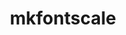 ---
title: "mkfontscale"
layout: cache
categories: [package, develop]
meta: {"versions": ["1.2.3"], "compilers": ["gcc@=10.2.1", "gcc@=11.1.0", "gcc@=11.4.0", "oneapi@=2024.2.0"], "oss": ["centos7", "ubuntu20.04", "ubuntu22.04"], "platforms": ["linux"], "targets": ["x86_64_v3"], "stacks": ["data-vis-sdk", "developer-tools-manylinux2014", "e4s", "e4s-oneapi", "root"], "num_specs": 21, "num_specs_by_stack": {"developer-tools-manylinux2014": 4, "root": 21, "data-vis-sdk": 5, "e4s": 4, "e4s-oneapi": 2}}
spec_details: [{"hash": "f2vmwbxo72xsktmda7wwupyzmdeadj4p", "compiler": "gcc@=10.2.1", "versions": ["1.2.3"], "os": "centos7", "platform": "linux", "target": "x86_64_v3", "variants": ["build_system=autotools"], "stacks": ["developer-tools-manylinux2014", "root"], "size": "-", "tarball": "https://binaries.spack.io/develop/build_cache/linux-centos7-x86_64_v3/gcc-10.2.1/mkfontscale-1.2.3/linux-centos7-x86_64_v3-gcc-10.2.1-mkfontscale-1.2.3-f2vmwbxo72xsktmda7wwupyzmdeadj4p.spack"}, {"hash": "yuplzhm4y4rz2o5iwuqt6chjrbug52o6", "compiler": "gcc@=10.2.1", "versions": ["1.2.3"], "os": "centos7", "platform": "linux", "target": "x86_64_v3", "variants": ["build_system=autotools"], "stacks": ["developer-tools-manylinux2014", "root"], "size": "-", "tarball": "https://binaries.spack.io/develop/build_cache/linux-centos7-x86_64_v3/gcc-10.2.1/mkfontscale-1.2.3/linux-centos7-x86_64_v3-gcc-10.2.1-mkfontscale-1.2.3-yuplzhm4y4rz2o5iwuqt6chjrbug52o6.spack"}, {"hash": "ar5qwp7ca2fsemyf4flilkqtkhfzixli", "compiler": "gcc@=10.2.1", "versions": ["1.2.3"], "os": "centos7", "platform": "linux", "target": "x86_64_v3", "variants": ["build_system=autotools"], "stacks": ["root"], "size": "-", "tarball": "https://binaries.spack.io/develop/build_cache/linux-centos7-x86_64_v3/gcc-10.2.1/mkfontscale-1.2.3/linux-centos7-x86_64_v3-gcc-10.2.1-mkfontscale-1.2.3-ar5qwp7ca2fsemyf4flilkqtkhfzixli.spack"}, {"hash": "3k2pbsfeaxc3jlgey4dku4dbauhzjfle", "compiler": "gcc@=10.2.1", "versions": ["1.2.3"], "os": "centos7", "platform": "linux", "target": "x86_64_v3", "variants": ["build_system=autotools"], "stacks": ["developer-tools-manylinux2014", "root"], "size": "-", "tarball": "https://binaries.spack.io/develop/build_cache/linux-centos7-x86_64_v3/gcc-10.2.1/mkfontscale-1.2.3/linux-centos7-x86_64_v3-gcc-10.2.1-mkfontscale-1.2.3-3k2pbsfeaxc3jlgey4dku4dbauhzjfle.spack"}, {"hash": "qalczhqrroihaesncec5zoqlaqzw6wmj", "compiler": "gcc@=10.2.1", "versions": ["1.2.3"], "os": "centos7", "platform": "linux", "target": "x86_64_v3", "variants": ["build_system=autotools"], "stacks": ["developer-tools-manylinux2014", "root"], "size": "-", "tarball": "https://binaries.spack.io/develop/build_cache/linux-centos7-x86_64_v3/gcc-10.2.1/mkfontscale-1.2.3/linux-centos7-x86_64_v3-gcc-10.2.1-mkfontscale-1.2.3-qalczhqrroihaesncec5zoqlaqzw6wmj.spack"}, {"hash": "luc3uuhppem7podcdak566ire2oswqkm", "compiler": "gcc@=11.1.0", "versions": ["1.2.3"], "os": "ubuntu20.04", "platform": "linux", "target": "x86_64_v3", "variants": ["build_system=autotools"], "stacks": ["root"], "size": "-", "tarball": "https://binaries.spack.io/develop/build_cache/linux-ubuntu20.04-x86_64_v3/gcc-11.1.0/mkfontscale-1.2.3/linux-ubuntu20.04-x86_64_v3-gcc-11.1.0-mkfontscale-1.2.3-luc3uuhppem7podcdak566ire2oswqkm.spack"}, {"hash": "eazef62ynn25lambp4vktkbtt57kadbk", "compiler": "gcc@=11.1.0", "versions": ["1.2.3"], "os": "ubuntu20.04", "platform": "linux", "target": "x86_64_v3", "variants": ["build_system=autotools"], "stacks": ["data-vis-sdk", "root"], "size": "-", "tarball": "https://binaries.spack.io/develop/build_cache/linux-ubuntu20.04-x86_64_v3/gcc-11.1.0/mkfontscale-1.2.3/linux-ubuntu20.04-x86_64_v3-gcc-11.1.0-mkfontscale-1.2.3-eazef62ynn25lambp4vktkbtt57kadbk.spack"}, {"hash": "dq2fvmgkqknjgnoppo2ucmpjqmytloxj", "compiler": "gcc@=11.1.0", "versions": ["1.2.3"], "os": "ubuntu20.04", "platform": "linux", "target": "x86_64_v3", "variants": ["build_system=autotools"], "stacks": ["data-vis-sdk", "root"], "size": "-", "tarball": "https://binaries.spack.io/develop/build_cache/linux-ubuntu20.04-x86_64_v3/gcc-11.1.0/mkfontscale-1.2.3/linux-ubuntu20.04-x86_64_v3-gcc-11.1.0-mkfontscale-1.2.3-dq2fvmgkqknjgnoppo2ucmpjqmytloxj.spack"}, {"hash": "hewdqee5ms4id7njcczctifld5ssh6v7", "compiler": "gcc@=11.1.0", "versions": ["1.2.3"], "os": "ubuntu20.04", "platform": "linux", "target": "x86_64_v3", "variants": ["build_system=autotools"], "stacks": ["root"], "size": "-", "tarball": "https://binaries.spack.io/develop/build_cache/linux-ubuntu20.04-x86_64_v3/gcc-11.1.0/mkfontscale-1.2.3/linux-ubuntu20.04-x86_64_v3-gcc-11.1.0-mkfontscale-1.2.3-hewdqee5ms4id7njcczctifld5ssh6v7.spack"}, {"hash": "mwmlxjp3vfdqug2tdkeyfdxeqmy4vkua", "compiler": "gcc@=11.1.0", "versions": ["1.2.3"], "os": "ubuntu20.04", "platform": "linux", "target": "x86_64_v3", "variants": ["build_system=autotools"], "stacks": ["data-vis-sdk", "root"], "size": "-", "tarball": "https://binaries.spack.io/develop/build_cache/linux-ubuntu20.04-x86_64_v3/gcc-11.1.0/mkfontscale-1.2.3/linux-ubuntu20.04-x86_64_v3-gcc-11.1.0-mkfontscale-1.2.3-mwmlxjp3vfdqug2tdkeyfdxeqmy4vkua.spack"}, {"hash": "rnbtxott2hemdswu6v6ok22fhlunqnj6", "compiler": "gcc@=11.1.0", "versions": ["1.2.3"], "os": "ubuntu20.04", "platform": "linux", "target": "x86_64_v3", "variants": ["build_system=autotools"], "stacks": ["root"], "size": "-", "tarball": "https://binaries.spack.io/develop/build_cache/linux-ubuntu20.04-x86_64_v3/gcc-11.1.0/mkfontscale-1.2.3/linux-ubuntu20.04-x86_64_v3-gcc-11.1.0-mkfontscale-1.2.3-rnbtxott2hemdswu6v6ok22fhlunqnj6.spack"}, {"hash": "ob7bkgnvgjkjn2fmfblf4dmaxeipqsvw", "compiler": "gcc@=11.1.0", "versions": ["1.2.3"], "os": "ubuntu20.04", "platform": "linux", "target": "x86_64_v3", "variants": ["build_system=autotools"], "stacks": ["data-vis-sdk", "root"], "size": "-", "tarball": "https://binaries.spack.io/develop/build_cache/linux-ubuntu20.04-x86_64_v3/gcc-11.1.0/mkfontscale-1.2.3/linux-ubuntu20.04-x86_64_v3-gcc-11.1.0-mkfontscale-1.2.3-ob7bkgnvgjkjn2fmfblf4dmaxeipqsvw.spack"}, {"hash": "vh7uz7kuq6niq6fdbdhwdgbxqch43ym4", "compiler": "gcc@=11.1.0", "versions": ["1.2.3"], "os": "ubuntu20.04", "platform": "linux", "target": "x86_64_v3", "variants": ["build_system=autotools"], "stacks": ["data-vis-sdk", "root"], "size": "-", "tarball": "https://binaries.spack.io/develop/build_cache/linux-ubuntu20.04-x86_64_v3/gcc-11.1.0/mkfontscale-1.2.3/linux-ubuntu20.04-x86_64_v3-gcc-11.1.0-mkfontscale-1.2.3-vh7uz7kuq6niq6fdbdhwdgbxqch43ym4.spack"}, {"hash": "pavunsorhykkgxphmiprtynaqfczr2lf", "compiler": "gcc@=11.1.0", "versions": ["1.2.3"], "os": "ubuntu20.04", "platform": "linux", "target": "x86_64_v3", "variants": ["build_system=autotools"], "stacks": ["root"], "size": "-", "tarball": "https://binaries.spack.io/develop/build_cache/linux-ubuntu20.04-x86_64_v3/gcc-11.1.0/mkfontscale-1.2.3/linux-ubuntu20.04-x86_64_v3-gcc-11.1.0-mkfontscale-1.2.3-pavunsorhykkgxphmiprtynaqfczr2lf.spack"}, {"hash": "ldtkgiofzlcknvtfoxa6vribrepjlsrq", "compiler": "gcc@=11.4.0", "versions": ["1.2.3"], "os": "ubuntu22.04", "platform": "linux", "target": "x86_64_v3", "variants": ["build_system=autotools"], "stacks": ["e4s", "root"], "size": "-", "tarball": "https://binaries.spack.io/develop/build_cache/linux-ubuntu22.04-x86_64_v3/gcc-11.4.0/mkfontscale-1.2.3/linux-ubuntu22.04-x86_64_v3-gcc-11.4.0-mkfontscale-1.2.3-ldtkgiofzlcknvtfoxa6vribrepjlsrq.spack"}, {"hash": "6ideprkq2bp7ujtr2xop2ob4uf4gz5jf", "compiler": "gcc@=11.4.0", "versions": ["1.2.3"], "os": "ubuntu22.04", "platform": "linux", "target": "x86_64_v3", "variants": ["build_system=autotools"], "stacks": ["e4s", "root"], "size": "-", "tarball": "https://binaries.spack.io/develop/build_cache/linux-ubuntu22.04-x86_64_v3/gcc-11.4.0/mkfontscale-1.2.3/linux-ubuntu22.04-x86_64_v3-gcc-11.4.0-mkfontscale-1.2.3-6ideprkq2bp7ujtr2xop2ob4uf4gz5jf.spack"}, {"hash": "76oxfnigjief2l3tmgde4647s7k4igju", "compiler": "gcc@=11.4.0", "versions": ["1.2.3"], "os": "ubuntu22.04", "platform": "linux", "target": "x86_64_v3", "variants": ["build_system=autotools"], "stacks": ["root"], "size": "-", "tarball": "https://binaries.spack.io/develop/build_cache/linux-ubuntu22.04-x86_64_v3/gcc-11.4.0/mkfontscale-1.2.3/linux-ubuntu22.04-x86_64_v3-gcc-11.4.0-mkfontscale-1.2.3-76oxfnigjief2l3tmgde4647s7k4igju.spack"}, {"hash": "65be3cljjp2ka7jyztzm3cyzlm4qjyp2", "compiler": "gcc@=11.4.0", "versions": ["1.2.3"], "os": "ubuntu22.04", "platform": "linux", "target": "x86_64_v3", "variants": ["build_system=autotools"], "stacks": ["e4s", "root"], "size": "-", "tarball": "https://binaries.spack.io/develop/build_cache/linux-ubuntu22.04-x86_64_v3/gcc-11.4.0/mkfontscale-1.2.3/linux-ubuntu22.04-x86_64_v3-gcc-11.4.0-mkfontscale-1.2.3-65be3cljjp2ka7jyztzm3cyzlm4qjyp2.spack"}, {"hash": "m2bllrqytfwirnxhnwzhwi6ma5mjlvpf", "compiler": "gcc@=11.4.0", "versions": ["1.2.3"], "os": "ubuntu22.04", "platform": "linux", "target": "x86_64_v3", "variants": ["build_system=autotools"], "stacks": ["e4s", "root"], "size": "-", "tarball": "https://binaries.spack.io/develop/build_cache/linux-ubuntu22.04-x86_64_v3/gcc-11.4.0/mkfontscale-1.2.3/linux-ubuntu22.04-x86_64_v3-gcc-11.4.0-mkfontscale-1.2.3-m2bllrqytfwirnxhnwzhwi6ma5mjlvpf.spack"}, {"hash": "t7gjsxes723rsnv7erg47aoekdftmezg", "compiler": "oneapi@=2024.2.0", "versions": ["1.2.3"], "os": "ubuntu22.04", "platform": "linux", "target": "x86_64_v3", "variants": ["build_system=autotools"], "stacks": ["e4s-oneapi", "root"], "size": "-", "tarball": "https://binaries.spack.io/develop/build_cache/linux-ubuntu22.04-x86_64_v3/oneapi-2024.2.0/mkfontscale-1.2.3/linux-ubuntu22.04-x86_64_v3-oneapi-2024.2.0-mkfontscale-1.2.3-t7gjsxes723rsnv7erg47aoekdftmezg.spack"}, {"hash": "52cjf24xi6krlkbivgt22g273nfbozvu", "compiler": "oneapi@=2024.2.0", "versions": ["1.2.3"], "os": "ubuntu22.04", "platform": "linux", "target": "x86_64_v3", "variants": ["build_system=autotools"], "stacks": ["e4s-oneapi", "root"], "size": "-", "tarball": "https://binaries.spack.io/develop/build_cache/linux-ubuntu22.04-x86_64_v3/oneapi-2024.2.0/mkfontscale-1.2.3/linux-ubuntu22.04-x86_64_v3-oneapi-2024.2.0-mkfontscale-1.2.3-52cjf24xi6krlkbivgt22g273nfbozvu.spack"}]
---
